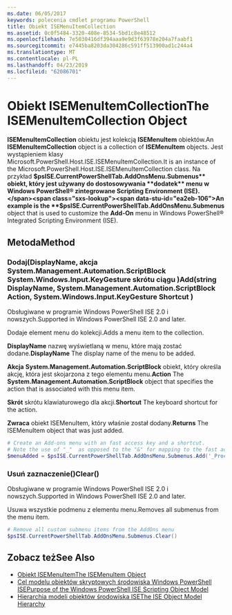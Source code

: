 ```yaml
---
ms.date: 06/05/2017
keywords: polecenia cmdlet programu PowerShell
title: Obiekt ISEMenuItemCollection
ms.assetid: 0c0f5484-3320-408e-8534-5bd1c8e48512
ms.openlocfilehash: 7e5030416df394aaa9e9d3f63978e204a7faabf1
ms.sourcegitcommit: e7445ba8203da304286c591ff513900ad1c244a4
ms.translationtype: MT
ms.contentlocale: pl-PL
ms.lasthandoff: 04/23/2019
ms.locfileid: "62086701"
---
```

# <a name="the-isemenuitemcollection-object"></a><span data-ttu-id="ea2eb-103">Obiekt ISEMenuItemCollection</span><span class="sxs-lookup"><span data-stu-id="ea2eb-103">The ISEMenuItemCollection Object</span></span>

<span data-ttu-id="ea2eb-104">**ISEMenuItemCollection** obiektu jest kolekcją **ISEMenuItem** obiektów.</span><span class="sxs-lookup"><span data-stu-id="ea2eb-104">An **ISEMenuItemCollection** object is a collection of **ISEMenuItem** objects.</span></span> <span data-ttu-id="ea2eb-105">Jest wystąpieniem klasy Microsoft.PowerShell.Host.ISE.ISEMenuItemCollection.</span><span class="sxs-lookup"><span data-stu-id="ea2eb-105">It is an instance of the Microsoft.PowerShell.Host.ISE.ISEMenuItemCollection class.</span></span> <span data-ttu-id="ea2eb-106">Na przykład **$psISE.CurrentPowerShellTab.AddOnsMenu.Submenus** obiekt, który jest używany do dostosowywania **dodatek** menu w Windows PowerShell® zintegrowane Scripting Environment (ISE).</span><span class="sxs-lookup"><span data-stu-id="ea2eb-106">An example is the **$psISE.CurrentPowerShellTab.AddOnsMenu.Submenus** object that is used to customize the **Add-On** menu in Windows PowerShell® Integrated Scripting Environment (ISE).</span></span>

## <a name="method"></a><span data-ttu-id="ea2eb-107">Metoda</span><span class="sxs-lookup"><span data-stu-id="ea2eb-107">Method</span></span>

### <a name="addstring-displayname-systemmanagementautomationscriptblock-action-systemwindowsinputkeygesture-shortcut-"></a><span data-ttu-id="ea2eb-108">Dodaj\(DisplayName, akcja System.Management.Automation.ScriptBlock System.Windows.Input.KeyGesture skrótu ciągu \)</span><span class="sxs-lookup"><span data-stu-id="ea2eb-108">Add\(string DisplayName, System.Management.Automation.ScriptBlock Action, System.Windows.Input.KeyGesture Shortcut \)</span></span>

<span data-ttu-id="ea2eb-109">Obsługiwane w programie Windows PowerShell ISE 2.0 i nowszych.</span><span class="sxs-lookup"><span data-stu-id="ea2eb-109">Supported in Windows PowerShell ISE 2.0 and later.</span></span>

<span data-ttu-id="ea2eb-110">Dodaje element menu do kolekcji.</span><span class="sxs-lookup"><span data-stu-id="ea2eb-110">Adds a menu item to the collection.</span></span>

<span data-ttu-id="ea2eb-111">**DisplayName** nazwę wyświetlaną w menu, które mają zostać dodane.</span><span class="sxs-lookup"><span data-stu-id="ea2eb-111">**DisplayName** The display name of the menu to be added.</span></span>

<span data-ttu-id="ea2eb-112">**Akcja** **System.Management.Automation.ScriptBlock** obiekt, który określa akcję, która jest skojarzona z tego elementu menu.</span><span class="sxs-lookup"><span data-stu-id="ea2eb-112">**Action** The **System.Management.Automation.ScriptBlock** object that specifies the action that is associated with this menu item.</span></span>

<span data-ttu-id="ea2eb-113">**Skrót** skrótu klawiaturowego dla akcji.</span><span class="sxs-lookup"><span data-stu-id="ea2eb-113">**Shortcut** The keyboard shortcut for the action.</span></span>

<span data-ttu-id="ea2eb-114">**Zwraca** obiekt ISEMenuItem, który właśnie został dodany.</span><span class="sxs-lookup"><span data-stu-id="ea2eb-114">**Returns** The ISEMenuItem object that was just added.</span></span>

```powershell
# Create an Add-ons menu with an fast access key and a shortcut.
# Note the use of "_"  as opposed to the "&" for mapping to the fast access key letter for the menu item.
$menuAdded = $psISE.CurrentPowerShellTab.AddOnsMenu.Submenus.Add('_Process', {Get-Process}, 'Alt+P')
```

### <a name="clear"></a><span data-ttu-id="ea2eb-115">Usuń zaznaczenie\(\)</span><span class="sxs-lookup"><span data-stu-id="ea2eb-115">Clear\(\)</span></span>

<span data-ttu-id="ea2eb-116">Obsługiwane w programie Windows PowerShell ISE 2.0 i nowszych.</span><span class="sxs-lookup"><span data-stu-id="ea2eb-116">Supported in Windows PowerShell ISE 2.0 and later.</span></span>

<span data-ttu-id="ea2eb-117">Usuwa wszystkie podmenu z elementu menu.</span><span class="sxs-lookup"><span data-stu-id="ea2eb-117">Removes all submenus from the menu item.</span></span>

```powershell
# Remove all custom submenu items from the AddOns menu
$psISE.CurrentPowerShellTab.AddOnsMenu.Submenus.Clear()
```

## <a name="see-also"></a><span data-ttu-id="ea2eb-118">Zobacz też</span><span class="sxs-lookup"><span data-stu-id="ea2eb-118">See Also</span></span>

- [<span data-ttu-id="ea2eb-119">Obiekt ISEMenuItem</span><span class="sxs-lookup"><span data-stu-id="ea2eb-119">The ISEMenuItem Object</span></span>](The-ISEMenuItem-Object.md)
- [<span data-ttu-id="ea2eb-120">Cel modelu obiektów skryptowych środowiska Windows PowerShell ISE</span><span class="sxs-lookup"><span data-stu-id="ea2eb-120">Purpose of the Windows PowerShell ISE Scripting Object Model</span></span>](Purpose-of-the-Windows-PowerShell-ISE-Scripting-Object-Model.md)
- [<span data-ttu-id="ea2eb-121">Hierarchia modeli obiektów środowiska ISE</span><span class="sxs-lookup"><span data-stu-id="ea2eb-121">The ISE Object Model Hierarchy</span></span>](The-ISE-Object-Model-Hierarchy.md)
